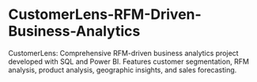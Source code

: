 # CustomerLens-RFM-Driven-Business-Analytics
CustomerLens: Comprehensive RFM-driven business analytics project developed with SQL and Power BI. Features customer segmentation, RFM analysis, product analysis, geographic insights, and sales forecasting. 
